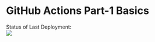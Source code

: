 # GitHub Actions Part-1 Basics


Status of Last Deployment:<br>
<img src="https://github.com/andrejskuidins/github-actions-part-1-basics/workflows/my-basics/badge.svg?branch=master"><br>


